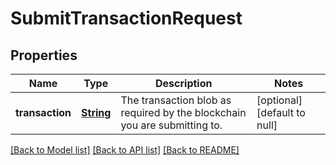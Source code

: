 # SubmitTransactionRequest
## Properties

Name | Type | Description | Notes
------------ | ------------- | ------------- | -------------
**transaction** | [**String**](string.md) | The transaction blob as required by the blockchain you are submitting to. | [optional] [default to null]

[[Back to Model list]](../README.md#documentation-for-models) [[Back to API list]](../README.md#documentation-for-api-endpoints) [[Back to README]](../README.md)

